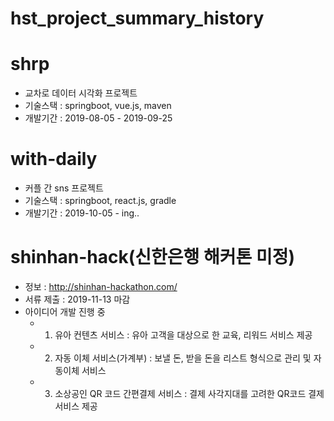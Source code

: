 # hst_project_summary_history

# shrp
- 교차로 데이터 시각화 프로젝트
- 기술스택 : springboot, vue.js, maven
- 개발기간 : 2019-08-05 - 2019-09-25
  
# with-daily
- 커플 간 sns 프로젝트
- 기술스택 : springboot, react.js, gradle
- 개발기간 : 2019-10-05 - ing..

# shinhan-hack(신한은행 해커톤 미정)
- 정보 : http://shinhan-hackathon.com/
- 서류 제출 : 2019-11-13 마감
- 아이디어 개발 진행 중 
    - 1. 유아 컨텐츠 서비스 : 유아 고객을 대상으로 한 교육, 리워드 서비스 제공
    - 2. 자동 이체 서비스(가계부) : 보낼 돈, 받을 돈을 리스트 형식으로 관리 및 자동이체 서비스
    - 3. 소상공인 QR 코드 간편결제 서비스 : 결제 사각지대를 고려한 QR코드 결제 서비스 제공

